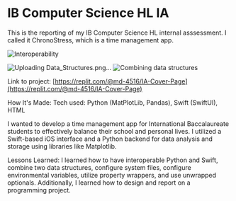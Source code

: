 # IB Computer Science HL IA

This is the reporting of my IB Computer Science HL internal asssessment. I called it ChronoStress, which is a time management app.

![Interoperability](https://github.com/user-attachments/assets/9e32f8f6-39c0-4adf-adcf-357ae583ebe9)

![Uploading Data_Structures.png…]()
![Combining data structures]("C:\Users\merin\Downloads\Data_Structures.png")

Link to project: [https://replit.com/@md-4516/IA-Cover-Page](https://replit.com/@md-4516/IA-Cover-Page)

How It's Made:
Tech used: Python (MatPlotLib, Pandas), Swift (SwiftUI), HTML

I wanted to develop a time management app for International Baccalaureate students to effectively balance their school and personal lives. I utilized a Swift-based iOS interface and a Python backend for data analysis and storage using libraries like Matplotlib.

Lessons Learned:
I learned how to have interoperable Python and Swift, combine two data structures, configure system files, configure environmental variables, utilize property wrappers, and use unwrapped optionals. Additionally, I learned how to design and report on a programming project.
